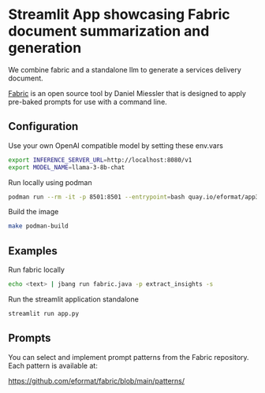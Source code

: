 # Streamlit App showcasing Fabric document summarization and generation

We combine fabric and a standalone llm to generate a services delivery document.

[Fabric](https://github.com/danielmiessler/fabric) is an open source tool by Daniel Miessler that is designed to apply
pre-baked prompts for use with a command line.

## Configuration

Use your own OpenAI compatible model by setting these env.vars

```bash
export INFERENCE_SERVER_URL=http://localhost:8080/v1
export MODEL_NAME=llama-3-8b-chat
```

Run locally using podman

```bash
podman run --rm -it -p 8501:8501 --entrypoint=bash quay.io/eformat/app3-gen
```

Build the image

```bash
make podman-build
```

## Examples

Run fabric locally

```bash
echo <text> | jbang run fabric.java -p extract_insights -s 
```

Run the streamlit application standalone

```bash
streamlit run app.py
```

## Prompts

You can select and implement prompt patterns from the Fabric repository. Each pattern is available at:

https://github.com/eformat/fabric/blob/main/patterns/
